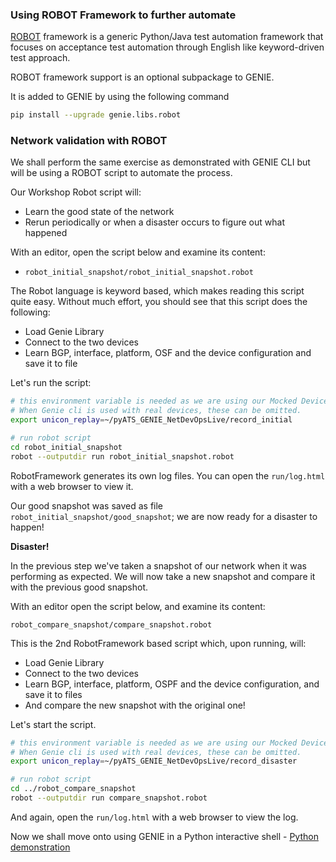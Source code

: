 ### Using ROBOT Framework to further automate

[ROBOT](https://robotframework.org/) framework is a generic Python/Java test automation framework that focuses on acceptance test automation through English like keyword-driven test approach.

ROBOT framework support is an optional subpackage to GENIE.

It is added to GENIE by using the following command

```bash
pip install --upgrade genie.libs.robot
```



### Network validation with ROBOT

We shall perform the same exercise as demonstrated with GENIE CLI but will be using a ROBOT script to automate the process.

Our Workshop Robot script will:

- Learn the good state of the network
- Rerun periodically or when a disaster occurs to figure out what happened

With an editor, open the script below and examine its content:

- `robot_initial_snapshot/robot_initial_snapshot.robot`

The Robot language is keyword based, which makes reading this script quite easy. Without much effort, you should see that this script does the following:

- Load Genie Library
- Connect to the two devices
- Learn BGP, interface, platform, OSF and the device configuration and save it to file

Let's run the script:

```bash
# this environment variable is needed as we are using our Mocked Device.
# When Genie cli is used with real devices, these can be omitted.
export unicon_replay=~/pyATS_GENIE_NetDevOpsLive/record_initial

# run robot script
cd robot_initial_snapshot
robot --outputdir run robot_initial_snapshot.robot
```

RobotFramework generates its own log files. You can open the `run/log.html` with a web browser to view it.

Our good snapshot was saved as file `robot_initial_snapshot/good_snapshot`; we are now ready for a disaster to happen!

**Disaster!**

In the previous step we've taken a snapshot of our network when it was performing as expected. We will now take a new snapshot and compare it with the previous good snapshot.

With an editor open the script below, and examine its content:

```
robot_compare_snapshot/compare_snapshot.robot
```

This is the 2nd RobotFramework based script which, upon running, will:

- Load Genie Library
- Connect to the two devices
- Learn BGP, interface, platform, OSPF and the device configuration, and save it to files
- And compare the new snapshot with the original one!

Let's start the script.

```bash
# this environment variable is needed as we are using our Mocked Device.
# When Genie cli is used with real devices, these can be omitted.
export unicon_replay=~/pyATS_GENIE_NetDevOpsLive/record_disaster

# run robot script
cd ../robot_compare_snapshot
robot --outputdir run compare_snapshot.robot
```

And again, open the `run/log.html` with a web browser to view the log.

Now we shall move onto using GENIE in a Python interactive shell - [Python demonstration](pythondemo.md)